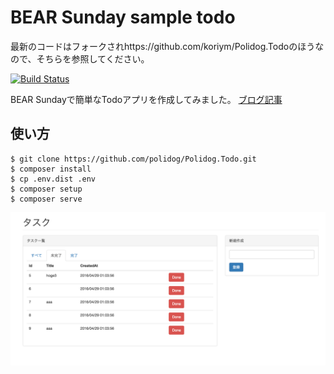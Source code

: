 # BEAR Sunday sample todo

最新のコードはフォークされhttps://github.com/koriym/Polidog.Todoのほうなので、そちらを参照してください。


[![Build Status](https://travis-ci.org/polidog/Polidog.Todo.svg?branch=master)](https://travis-ci.org/polidog/Polidog.Todo)

BEAR Sundayで簡単なTodoアプリを作成してみました。
[ブログ記事](http://polidog.jp//2016/04/29/bear/)


## 使い方

```
$ git clone https://github.com/polidog/Polidog.Todo.git
$ composer install
$ cp .env.dist .env
$ composer setup
$ composer serve
```

![](/docs/bear.png)
